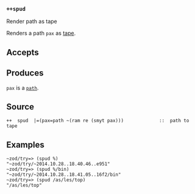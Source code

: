 ### `++spud`

Render path as tape

Renders a path `pax` as [tape]().

Accepts
-------

Produces
--------

`pax` is a [`path`]().

Source
------

    ++  spud  |=(pax=path ~(ram re (smyt pax)))             ::  path to tape

Examples
--------

    ~zod/try=> (spud %)
    "~zod/try/~2014.10.28..18.40.46..e951"
    ~zod/try=> (spud %/bin)
    "~zod/try/~2014.10.28..18.41.05..16f2/bin"
    ~zod/try=> (spud /as/les/top)
    "/as/les/top"


